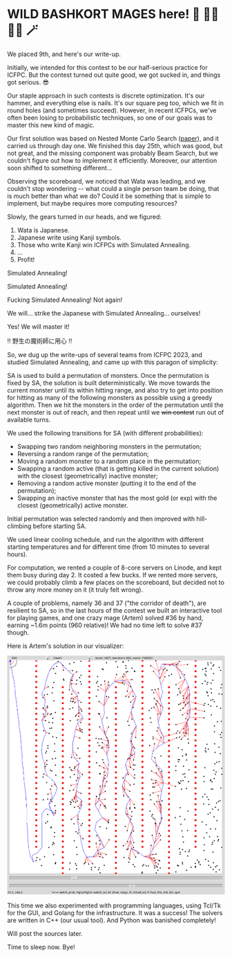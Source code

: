 # WILD BASHKORT MAGES here! 🧙 🧙‍♂️ 🧙‍♀️  🪄

We placed 9th, and here's our write-up.

Initially, we intended for this contest to be our half-serious practice for ICFPC. But the contest turned out quite good, we got sucked in, and things got serious. 😎

Our staple approach in such contests is discrete optimization. It's our hammer, and everything else is nails. It's our square peg too, which we fit in round holes (and sometimes succeed). However, in recent ICFPCs, we've often been losing to probabilistic techniques, so one of our goals was to master this new kind of magic.

Our first solution was based on Nested Monte Carlo Search ([paper](https://www.lamsade.dauphine.fr/~cazenave/papers/nested.pdf)), and it carried us through day one. We finished this day 25th, which was good, but not great, and the missing component was probably Beam Search, but we couldn't figure out how to implement it efficiently. Moreover, our attention soon shifted to something different...

Observing the scoreboard, we noticed that Wata was leading, and we couldn't stop wondering -- what could a single person team be doing, that is much better than what we do? Could it be something that is simple to implement, but maybe requires more computing resources?

Slowly, the gears turned in our heads, and we figured:

1. Wata is Japanese.
2. Japanese write using Kanji symbols.
3. Those who write Kanji win ICFPCs with Simulated Annealing.
4. ...
5. Profit!

Simulated Annealing!

Simulated Annealing!

Fucking Simulated Annealing! Not again!

We will... strike the Japanese with Simulated Annealing... ourselves!

Yes! We will master it!

‼️ 野生の魔術師に用心 ‼️

So, we dug up the write-ups of several teams from ICFPC 2023, and studied Simulated Annealing, and came up with this paragon of simplicity:

SA is used to build a permutation of monsters. Once the permutation is fixed by SA, the solution is built deterministically. We move towards the current monster until its within hitting range, and also try to get into position for hitting as many of the following monsters as possible using a greedy algorithm. Then we hit the monsters in the order of the permutation until the next monster is out of reach, and then repeat until we ~~win contest~~ run out of available turns.

We used the following transitions for SA (with different probabilities):
- Swapping two random neighboring monsters in the permutation;
- Reversing a random range of the permutation;
- Moving a random monster to a random place in the permutation;
- Swapping a random active (that is getting killed in the current solution) with the closest (geometrically) inactive monster;
- Removing a random active monster (putting it to the end of the permutation);
- Swapping an inactive monster that has the most gold (or exp) with the closest (geometrically) active monster.

Initial permutation was selected randomly and then improved with hill-climbing before starting SA.

We used linear cooling schedule, and run the algorithm with different starting temperatures and for different time (from 10 minutes to several hours).

For computation, we rented a couple of 8-core servers on Linode, and kept them busy during day 2. It costed a few bucks. If we rented more servers, we could probably climb a few places on the scoreboard, but decided not to throw any more money on it (it truly felt wrong).

A couple of problems, namely 36 and 37 ("the corridor of death"), are resilient to SA, so in the last hours of the contest we built an interactive tool for playing games, and one crazy mage (Artem) solved #36 by hand, earning ~1.6m points (960 relative)! We had no time left to solve #37 though.

Here is Artem's solution in our visualizer:

![Party like Ripatti. Don't press F.](cw2024_wbm_gui.png)

This time we also experimented with programming languages, using Tcl/Tk for the GUI, and Golang for the infrastructure. It was a success! The solvers are written in C++ (our usual tool). And Python was banished completely!

Will post the sources later.

Time to sleep now. Bye!

